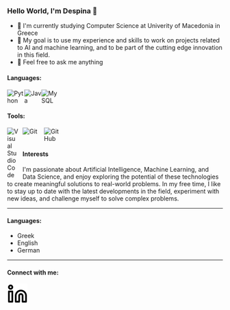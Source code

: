 ### Hello World, I'm Despina :wave:

* :seedling: I'm currently studying Computer Science at Univerity of Macedonia in Greece
* :dart:  My goal is to use my experience and skills to work on projects related to AI and machine learning, and to be part of the cutting edge innovation in this field.
* :speech_balloon: Feel free to ask me anything
<!--* :writing_hand: You can find my CV here.-->

#### Languages:
<img align="left" alt="Python" width="40px" src="https://cdn.iconscout.com/icon/free/png-256/python-2752092-2284909.png" />
<img align="left" alt="Java" width="40px" src="https://1000logos.net/wp-content/uploads/2020/09/Java-Logo-640x400.png" />
<img align="left" alt="MySQL" width="40px" src="https://cdn.jsdelivr.net/gh/devicons/devicon/icons/mysql/mysql-original.svg" style="padding-right:10px;" />
<br />
<br />

#### Tools:
<img align="left" alt="Visual Studio Code" width="26px" src="https://cdn.jsdelivr.net/gh/devicons/devicon/icons/vscode/vscode-original.svg" style="padding-right:10px;" />
<img align="left" alt="Git" width="40px" src="https://cdn.jsdelivr.net/gh/devicons/devicon/icons/git/git-original.svg" style="padding-right:10px;" />
<img align="left" alt="GitHub" width="40px" src="https://user-images.githubusercontent.com/3369400/139448065-39a229ba-4b06-434b-bc67-616e2ed80c8f.png" style="padding-right:10px;" />
<br />
<br />

#### Interests
I'm passionate about Artificial Intelligence, Machine Learning, and Data Science, and enjoy exploring the potential of these technologies to create meaningful solutions to real-world problems. In my free time, I like to stay up to date with the latest developments in the field, experiment with new ideas, and challenge myself to solve complex problems.
***

#### Languages:
* Greek
* English
* German
****
#### Connect with me:
[![website](./image/linkedin-light.svg)](https://www.linkedin.com/in/despoina-christodoulou-624776225)


